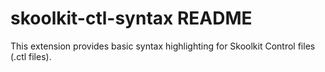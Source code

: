 # skoolkit-ctl-syntax README

This extension provides basic syntax highlighting for Skoolkit Control files (.ctl files).
